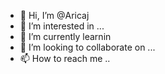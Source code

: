 - 👋 Hi, I’m @Aricaj
- 👀 I’m interested in ...
- 🌱 I’m currently learnin
- 💞️ I’m looking to collaborate on ...
- 📫 How to reach me ..

<!---
Aricaj/Aricaj is a ✨ special ✨ repository because its `README.md` (this file) appears on your GitHub profile.
You can click the Preview link to take a look at your changes.
--->
